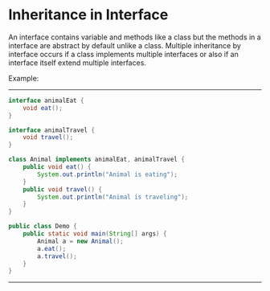 # Inheritance in Interface

An interface contains variable and methods like a class but the methods in a interface are abstract by default unlike a class. Multiple inheritance by interface occurs if a class implements multiple interfaces or also if an interface itself extend multiple interfaces.

Example:

--------


```Java
interface animalEat {
	void eat();
}

interface animalTravel {
	void travel();
}

class Animal implements animalEat, animalTravel {
	public void eat() {
		System.out.println("Animal is eating");
	}
	public void travel() {
		System.out.println("Animal is traveling");
	}
}

public class Demo {
	public static void main(String[] args) {
		Animal a = new Animal();
		a.eat();
		a.travel();
	}
}  
```

---